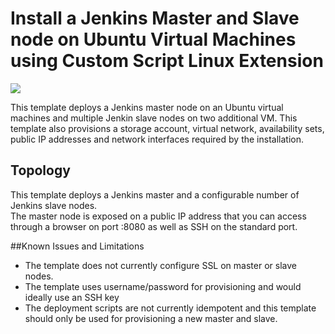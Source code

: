 # Install a Jenkins Master and Slave node on Ubuntu Virtual Machines using Custom Script Linux Extension

<a href="https://portal.azure.com/#create/Microsoft.Template/uri/https%3A%2F%2Fraw.githubusercontent.com%2Fgourlaa%2Fazure-quickstart-templates%2Fmaster%2Fjenkins-on-ubuntu%2Fazuredeploy.json" target="_blank">
    <img src="http://azuredeploy.net/deploybutton.png"/>
</a>

This template deploys a Jenkins master node on an Ubuntu virtual machines and multiple Jenkin slave nodes on two additional VM. This template also provisions a storage account, virtual network, availability sets, public IP addresses and network interfaces required by the installation.

Topology
--------

This template deploys a Jenkins master and a configurable number of Jenkins slave nodes.  
The master node is exposed on a public IP address that you can access through a browser on port :8080 as well as SSH on the standard port.

##Known Issues and Limitations
- The template does not currently configure SSL on master or slave nodes.
- The template uses username/password for provisioning and would ideally use an SSH key
- The deployment scripts are not currently idempotent and this template should only be used for provisioning a new master and slave.
